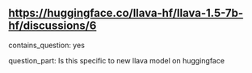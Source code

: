 ## https://huggingface.co/llava-hf/llava-1.5-7b-hf/discussions/6

contains_question: yes

question_part: Is this specific to new llava model on huggingface